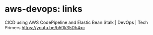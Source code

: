 # aws-devops: links


CICD using AWS CodePipeline and Elastic Bean Stalk | DevOps | Tech Primers
https://youtu.be/b50k35Dh4xc


